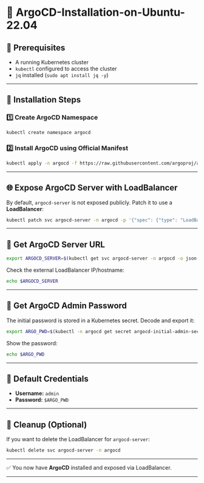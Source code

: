# 🚀 ArgoCD-Installation-on-Ubuntu-22.04

## 📌 Prerequisites

* A running Kubernetes cluster
* `kubectl` configured to access the cluster
* `jq` installed (`sudo apt install jq -y`)

---

## 🔧 Installation Steps

### 1️⃣ Create ArgoCD Namespace

```bash
kubectl create namespace argocd
```

### 2️⃣ Install ArgoCD using Official Manifest

```bash
kubectl apply -n argocd -f https://raw.githubusercontent.com/argoproj/argo-cd/v2.4.7/manifests/install.yaml
```

---

## 🌐 Expose ArgoCD Server with LoadBalancer

By default, `argocd-server` is not exposed publicly.
Patch it to use a **LoadBalancer**:

```bash
kubectl patch svc argocd-server -n argocd -p '{"spec": {"type": "LoadBalancer"}}'
```

---

## 🔑 Get ArgoCD Server URL

```bash
export ARGOCD_SERVER=$(kubectl get svc argocd-server -n argocd -o json | jq --raw-output '.status.loadBalancer.ingress[0].hostname')
```

Check the external LoadBalancer IP/hostname:

```bash
echo $ARGOCD_SERVER
```

---

## 🔐 Get ArgoCD Admin Password

The initial password is stored in a Kubernetes secret.
Decode and export it:

```bash
export ARGO_PWD=$(kubectl -n argocd get secret argocd-initial-admin-secret -o jsonpath="{.data.password}" | base64 -d)
```

Show the password:

```bash
echo $ARGO_PWD
```

---

## 👤 Default Credentials

* **Username:** `admin`
* **Password:** `$ARGO_PWD`

---

## 🧹 Cleanup (Optional)

If you want to delete the LoadBalancer for `argocd-server`:

```bash
kubectl delete svc argocd-server -n argocd
```

---

✅ You now have **ArgoCD** installed and exposed via LoadBalancer.

---
